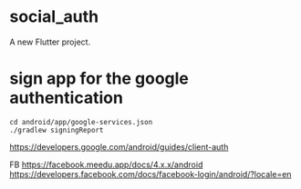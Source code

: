 # social_auth

A new Flutter project.


# sign app for the google authentication
```
cd android/app/google-services.json
./gradlew signingReport
```
https://developers.google.com/android/guides/client-auth

FB
https://facebook.meedu.app/docs/4.x.x/android
https://developers.facebook.com/docs/facebook-login/android/?locale=en
